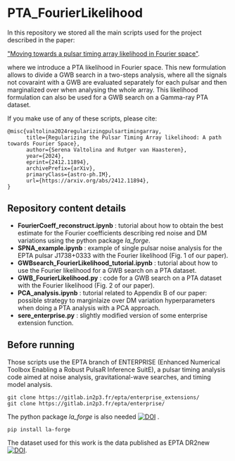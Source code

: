 # PTA_FourierLikelihood

In this repository we stored all the main scripts used for the project described in the paper:

["Moving towards a pulsar timing array likelihood in Fourier space"](https://arxiv.org/abs/2412.11894).

where we introduce a PTA likelihood in Fourier space. This new formulation allows to divide a GWB search in a two-steps analysis, where all the signals not covaraint with a GWB are evaluated separately for each pulsar and then marginalized over when analysing the whole array. This likelihood formulation can also be used for a GWB search on a Gamma-ray PTA dataset.

If you make use of any of these scripts, please cite:
```
@misc{valtolina2024regularizingpulsartimingarray,
      title={Regularizing the Pulsar Timing Array likelihood: A path towards Fourier Space}, 
      author={Serena Valtolina and Rutger van Haasteren},
      year={2024},
      eprint={2412.11894},
      archivePrefix={arXiv},
      primaryClass={astro-ph.IM},
      url={https://arxiv.org/abs/2412.11894}, 
}
```

## Repository content details

- **FourierCoeff_reconstruct.ipynb** : tutorial about how to obtain the best estimate for the Fourier coefficients describing red noise and DM variations using the python package *la_forge*.
- **SPNA_example.ipynb** : example of single pulsar noise analysis for the EPTA pulsar J1738+0333 with the Fourier likelihood (Fig. 1 of our paper).
- **GWBsearch_FourierLikelihood_tutorial.ipynb** : tutorial about how to use the Fourier likelihood for a GWB search on a PTA dataset.
- **GWB_FourierLikelihood.py** : code for a GWB search on a PTA dataset with the Fourier likelihood (Fig. 2 of our paper).
- **PCA_analysis.ipynb** : tutorial related to Appendix B of our paper: possible strategy to marginlaize over DM variation hyperparameters when doing a PTA analysis with a PCA approach.
- **sere_enterprise.py** : slightly modified version of some enterprise extension function. 

## Before running

Those scripts use the EPTA branch of ENTERPRISE (Enhanced Numerical Toolbox Enabling a Robust PulsaR Inference SuitE), a pulsar timing analysis code aimed at noise analysis, gravitational-wave searches, and timing model analysis. 
```
git clone https://gitlab.in2p3.fr/epta/enterprise_extensions/
git clone https://gitlab.in2p3.fr/epta/enterprise/
```
The python package *la_forge* is also needed [![DOI](https://zenodo.org/badge/DOI/10.5281/zenodo.4152550.svg)](https://doi.org/10.5281/zenodo.4152550) .
```
pip install la-forge
```
The dataset used for this work is the data published as EPTA DR2new [![DOI](https://zenodo.org/badge/DOI/10.5281/zenodo.10276364.svg)](https://doi.org/10.5281/zenodo.10276364).
